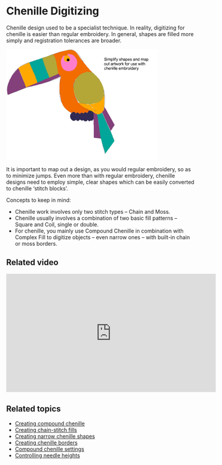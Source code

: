 # Chenille Digitizing

Chenille design used to be a specialist technique. In reality, digitizing for chenille is easier than regular embroidery. In general, shapes are filled more simply and registration tolerances are broader.

![chenille-artwork.png](assets/chenille-artwork.png)

It is important to map out a design, as you would regular embroidery, so as to minimize jumps. Even more than with regular embroidery, chenille designs need to employ simple, clear shapes which can be easily converted to chenille ‘stitch blocks’.

Concepts to keep in mind:

- Chenille work involves only two stitch types – Chain and Moss.
- Chenille usually involves a combination of two basic fill patterns – Square and Coil, single or double.
- For chenille, you mainly use Compound Chenille in combination with Complex Fill to digitize objects – even narrow ones – with built-in chain or moss borders.

## Related video

<iframe width="560" height="315" src="https://www.youtube.com/embed/VoPmf_xPMPo" title="YouTube video player" frameborder="0" allow="accelerometer; autoplay; clipboard-write; encrypted-media; gyroscope; picture-in-picture" allowfullscreen></iframe>

## Related topics

- [Creating compound chenille](Creating_compound_chenille)
- [Creating chain-stitch fills](Creating_chain-stitch_fills)
- [Creating narrow chenille shapes](Creating_narrow_chenille_shapes)
- [Creating chenille borders](Creating_chenille_borders)
- [Compound chenille settings](Compound_chenille_settings)
- [Controlling needle heights](Controlling_needle_heights)

